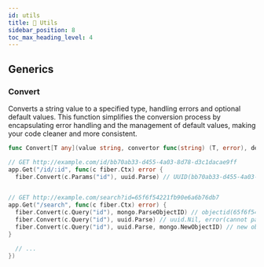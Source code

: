 ```yaml
---
id: utils
title: 🧰 Utils
sidebar_position: 8
toc_max_heading_level: 4
---
```


## Generics

### Convert

[//]: # (TODO: put it in a different section for generics)
[//]: # (TODO: add Locals, Params, Query, GetReqHeader method)

Converts a string value to a specified type, handling errors and optional default values.
This function simplifies the conversion process by encapsulating error handling and the management of default values, making your code cleaner and more consistent.

```go title="Signature"
func Convert[T any](value string, convertor func(string) (T, error), defaultValue ...T) (*T, error)
```

```go title="Example"
// GET http://example.com/id/bb70ab33-d455-4a03-8d78-d3c1dacae9ff
app.Get("/id/:id", func(c fiber.Ctx) error {
  fiber.Convert(c.Params("id"), uuid.Parse) // UUID(bb70ab33-d455-4a03-8d78-d3c1dacae9ff), nil


// GET http://example.com/search?id=65f6f54221fb90e6a6b76db7
app.Get("/search", func(c fiber.Ctx) error) {
  fiber.Convert(c.Query("id"), mongo.ParseObjectID) // objectid(65f6f54221fb90e6a6b76db7), nil
  fiber.Convert(c.Query("id"), uuid.Parse) // uuid.Nil, error(cannot parse given uuid)
  fiber.Convert(c.Query("id"), uuid.Parse, mongo.NewObjectID) // new object id generated and return nil as error.
}

  // ...
})
```
